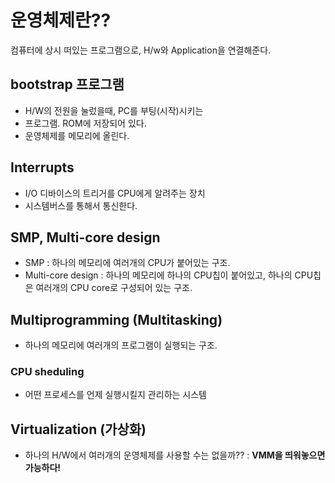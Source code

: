 # 운영체제란??
컴퓨터에 상시 떠있는 프로그램으로, H/w와 Application을 연결해준다.

## bootstrap 프로그램
- H/W의 전원을 눌렀을때, PC를 부팅(시작)시키는 
- 프로그램. ROM에 저장되어 있다.
- 운영체제를 메모리에 올린다.

## Interrupts
- I/O 디바이스의 트리거를 CPU에게 알려주는 장치
- 시스템버스를 통해서 통신한다.

## SMP, Multi-core design
- SMP : 하나의 메모리에 여러개의 CPU가 붙어있는 구조.
- Multi-core design : 하나의 메모리에 하나의 CPU칩이 붙어있고, 하나의 CPU칩은 여러개의 CPU core로 구성되어 있는 구조.

## Multiprogramming (Multitasking)
- 하나의 메모리에 여러개의 프로그램이 실행되는 구조.
### CPU sheduling
- 어떤 프로세스를 언제 실행시킬지 관리하는 시스템

## Virtualization (가상화)
- 하나의 H/W에서 여러개의 운영체제를 사용할 수는 없을까?? : <strong>VMM을 띄워놓으면 가능하다!</strong>

